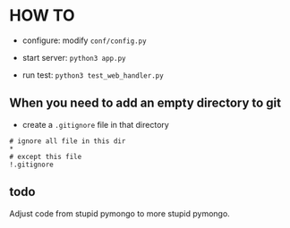 # HOW TO

- configure: modify `conf/config.py`

- start server: `python3 app.py`

- run test: `python3 test_web_handler.py`


## When you need to add an empty directory to git

+ create a `.gitignore` file in that directory

```code
# ignore all file in this dir
*
# except this file
!.gitignore

```

## todo

Adjust code from stupid pymongo to more stupid pymongo.
